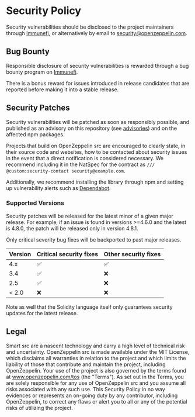 # Security Policy

Security vulnerabilities should be disclosed to the project maintainers through [Immunefi], or alternatively by email to security@openzeppelin.com.

[Immunefi]: https://immunefi.com/bounty/openzeppelin

## Bug Bounty

Responsible disclosure of security vulnerabilities is rewarded through a bug bounty program on [Immunefi].

There is a bonus reward for issues introduced in release candidates that are reported before making it into a stable release.

## Security Patches

Security vulnerabilities will be patched as soon as responsibly possible, and published as an advisory on this repository (see [advisories]) and on the affected npm packages.

[advisories]: https://github.com/OpenZeppelin/openzeppelin-src/security/advisories

Projects that build on OpenZeppelin src are encouraged to clearly state, in their source code and websites, how to be contacted about security issues in the event that a direct notification is considered necessary. We recommend including it in the NatSpec for the contract as `/// @custom:security-contact security@example.com`.

Additionally, we recommend installing the library through npm and setting up vulnerability alerts such as [Dependabot].

[Dependabot]: https://docs.github.com/en/code-security/supply-chain-security/understanding-your-software-supply-chain/about-supply-chain-security#what-is-dependabot

### Supported Versions

Security patches will be released for the latest minor of a given major release. For example, if an issue is found in versions >=4.6.0 and the latest is 4.8.0, the patch will be released only in version 4.8.1.

Only critical severity bug fixes will be backported to past major releases.

| Version | Critical security fixes | Other security fixes |
| ------- | ----------------------- | -------------------- |
| 4.x     | :white_check_mark:      | :white_check_mark:   |
| 3.4     | :white_check_mark:      | :x:                  |
| 2.5     | :white_check_mark:      | :x:                  |
| < 2.0   | :x:                     | :x:                  |

Note as well that the Solidity language itself only guarantees security updates for the latest release.

## Legal

Smart src are a nascent technology and carry a high level of technical risk and uncertainty.  OpenZeppelin src is made available under the MIT License, which disclaims all warranties in relation to the project and which limits the liability of those that contribute and maintain the project, including OpenZeppelin. Your use of the project is also governed by the terms found at www.openzeppelin.com/tos (the "Terms"). As set out in the Terms, you are solely responsible for any use of OpenZeppelin src and you assume all risks associated with any such use. This Security Policy in no way evidences or represents an on-going duty by any contributor, including OpenZeppelin, to correct any flaws or alert you to all or any of the potential risks of utilizing the project.
